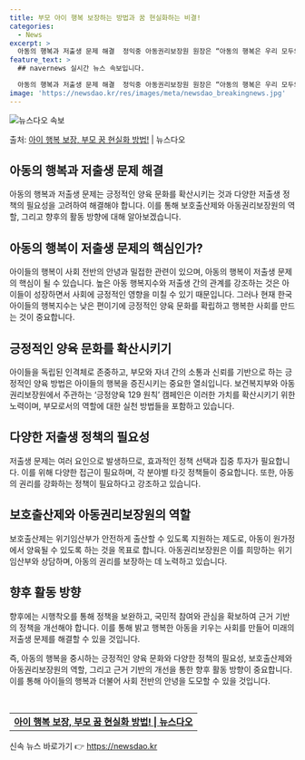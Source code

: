 ```yaml
---
title: 부모 아이 행복 보장하는 방법과 꿈 현실화하는 비결!
categories:
  - News
excerpt: >
  아동의 행복과 저출생 문제 해결  정익중 아동권리보장원 원장은 “아동의 행복은 우리 모두의 행복과 연결된다”…
feature_text: >
  ## navernews 실시간 뉴스 속보입니다.

  아동의 행복과 저출생 문제 해결  정익중 아동권리보장원 원장은 “아동의 행복은 우리 모두의 행복과 연결된다”…
image: 'https://newsdao.kr/res/images/meta/newsdao_breakingnews.jpg'
---
```


![뉴스다오 속보](https://newsdao.kr/res/images/meta/newsdao_breakingnews.jpg)

<p>출처: <a href="https://newsdao.kr/4552" rel="dofollow">아이 행복 보장, 부모 꿈 현실화 방법!</a> | 뉴스다오</p>

<h2 data-ke-size="size26">아동의 행복과 저출생 문제 해결</h2>

아동의 행복과 저출생 문제는 긍정적인 양육 문화를 확산시키는 것과 다양한 저출생 정책의 필요성을 고려하여 해결해야 합니다. 이를 통해 보호출산제와 아동권리보장원의 역할, 그리고 향후의 활동 방향에 대해 알아보겠습니다.

<h2 data-ke-size="size24">아동의 행복이 저출생 문제의 핵심인가?</h2>
아이들의 행복이 사회 전반의 안녕과 밀접한 관련이 있으며, 아동의 행복이 저출생 문제의 핵심이 될 수 있습니다. 높은 아동 행복지수와 저출생 간의 관계를 강조하는 것은 아이들이 성장하면서 사회에 긍정적인 영향을 미칠 수 있기 때문입니다. 그러나 현재 한국 아이들의 행복지수는 낮은 편이기에 긍정적인 양육 문화를 확립하고 행복한 사회를 만드는 것이 중요합니다.

<h2 data-ke-size="size24">긍정적인 양육 문화를 확산시키기</h2>
아이들을 독립된 인격체로 존중하고, 부모와 자녀 간의 소통과 신뢰를 기반으로 하는 긍정적인 양육 방법은 아이들의 행복을 증진시키는 중요한 열쇠입니다. 보건복지부와 아동권리보장원에서 주관하는 ‘긍정양육 129 원칙’ 캠페인은 이러한 가치를 확산시키기 위한 노력이며, 부모로서의 역할에 대한 실천 방법들을 포함하고 있습니다.

<h2 data-ke-size="size24">다양한 저출생 정책의 필요성</h2>
저출생 문제는 여러 요인으로 발생하므로, 효과적인 정책 선택과 집중 투자가 필요합니다. 이를 위해 다양한 접근이 필요하며, 각 분야별 타깃 정책들이 중요합니다. 또한, 아동의 권리를 강화하는 정책이 필요하다고 강조하고 있습니다.

<h2 data-ke-size="size24">보호출산제와 아동권리보장원의 역할</h2>
보호출산제는 위기임산부가 안전하게 출산할 수 있도록 지원하는 제도로, 아동이 원가정에서 양육될 수 있도록 하는 것을 목표로 합니다. 아동권리보장원은 이를 희망하는 위기임산부와 상담하며, 아동의 권리를 보장하는 데 노력하고 있습니다.

<h2 data-ke-size="size24">향후 활동 방향</h2>
향후에는 시행착오를 통해 정책을 보완하고, 국민적 참여와 관심을 확보하여 근거 기반의 정책을 개선해야 합니다. 이를 통해 밝고 행복한 아동을 키우는 사회를 만들어 미래의 저출생 문제를 해결할 수 있을 것입니다.

즉, 아동의 행복을 중시하는 긍정적인 양육 문화와 다양한 정책의 필요성, 보호출산제와 아동권리보장원의 역할, 그리고 근거 기반의 개선을 통한 향후 활동 방향이 중요합니다. 이를 통해 아이들의 행복과 더불어 사회 전반의 안녕을 도모할 수 있을 것입니다.

<p data-ke-size="size16">&nbsp;</p>

<table>
<tbody>
<tr>
<td style="text-align: center; height: 17px;"><b><a href="https://newsdao.kr/4552">아이 행복 보장, 부모 꿈 현실화 방법! | 뉴스다오</a></b></td>
</tr>
</tbody>
</table>
 

신속 뉴스 바로가기 👉 <a href="https://newsdao.kr" rel="dofollow">https://newsdao.kr</a>


